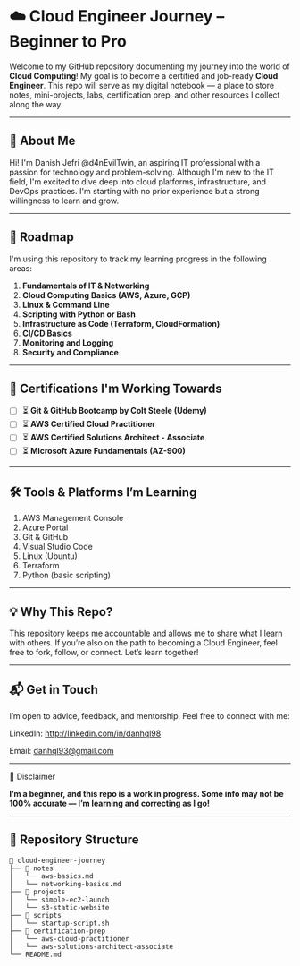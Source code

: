 # ☁️ Cloud Engineer Journey – Beginner to Pro

Welcome to my GitHub repository documenting my journey into the world of **Cloud Computing**! My goal is to become a certified and job-ready **Cloud Engineer**. This repo will serve as my digital notebook — a place to store notes, mini-projects, labs, certification prep, and other resources I collect along the way.

---

## 🚀 About Me

Hi! I'm Danish Jefri @d4nEvilTwin, an aspiring IT professional with a passion for technology and problem-solving. Although I'm new to the IT field, I'm excited to dive deep into cloud platforms, infrastructure, and DevOps practices. I'm starting with no prior experience but a strong willingness to learn and grow.

---

## 🧭 Roadmap

I'm using this repository to track my learning progress in the following areas:

1. **Fundamentals of IT & Networking**
2. **Cloud Computing Basics (AWS, Azure, GCP)**
3. **Linux & Command Line**
4. **Scripting with Python or Bash**
5. **Infrastructure as Code (Terraform, CloudFormation)**
6. **CI/CD Basics**
7. **Monitoring and Logging**
8. **Security and Compliance**

---

## 🎯 Certifications I'm Working Towards

- [ ] ⏳ **Git & GitHub Bootcamp by Colt Steele (Udemy)**
- [ ] ⏳ **AWS Certified Cloud Practitioner**
- [ ] ⏳ **AWS Certified Solutions Architect - Associate**
- [ ] ⏳ **Microsoft Azure Fundamentals (AZ-900)**

---

## 🛠️ Tools & Platforms I’m Learning
1. AWS Management Console
2. Azure Portal
3. Git & GitHub
4. Visual Studio Code
5. Linux (Ubuntu)
6. Terraform
7. Python (basic scripting)

---

## 💡 Why This Repo?

This repository keeps me accountable and allows me to share what I learn with others. If you’re also on the path to becoming a Cloud Engineer, feel free to fork, follow, or connect. Let’s learn together!

---

## 📬 Get in Touch

I’m open to advice, feedback, and mentorship. Feel free to connect with me:

LinkedIn: http://linkedin.com/in/danhql98


Email: danhql93@gmail.com

---

📌 Disclaimer

**I’m a beginner, and this repo is a work in progress. Some info may not be 100% accurate — I’m learning and correcting as I go!**

---

## 📁 Repository Structure

```plaintext
📂 cloud-engineer-journey
├── 📁 notes
│   └── aws-basics.md
│   └── networking-basics.md
├── 📁 projects
│   └── simple-ec2-launch
│   └── s3-static-website
├── 📁 scripts
│   └── startup-script.sh
├── 📁 certification-prep
│   └── aws-cloud-practitioner
│   └── aws-solutions-architect-associate
└── README.md
